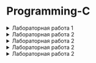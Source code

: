 # Programming-C
<details>

<summary>Лабораторная работа 1</summary>
<img srs="C:\Users\Guslik\Desktop\university\Programming-C\Task\lab1.jpg">

</details>
<details>

<summary>Лабораторная работа 2</summary>
<img srs="C:\Users\Guslik\Desktop\university\Programming-C\Task\lab2.jpg">

</details>
<details>

<summary>Лабораторная работа 2</summary>
<img srs="C:\Users\Guslik\Desktop\university\Programming-C\Task\lab3.jpg">

</details>
<details>

<summary>Лабораторная работа 2</summary>
<img srs="C:\Users\Guslik\Desktop\university\Programming-C\Task\lab4.jpg">

</details>
<details>

<summary>Лабораторная работа 2</summary>
<img srs="C:\Users\Guslik\Desktop\university\Programming-C\Task\lab6.jpg">

</details>

